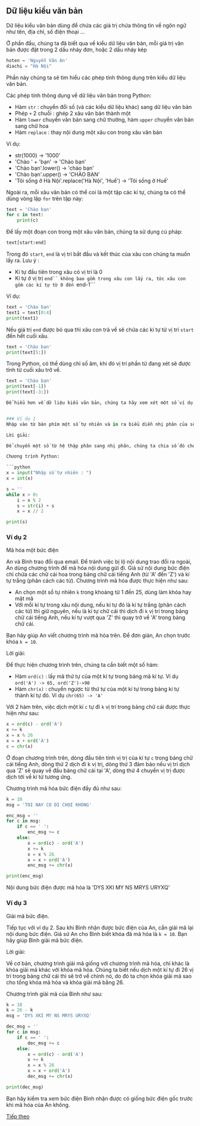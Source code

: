## Dữ liệu kiểu văn bản

Dữ liệu kiểu văn bản dùng để chứa các giá trị chứa thông tìn về ngôn ngữ như tên, địa chỉ, số điện thoại ...

Ở phần đầu, chúng ta đã biết qua về kiểu dữ liệu văn bản, mỗi giá trị văn bản được đặt trong 2 dấu nháy đơn, hoặc 2 dấu nháy kép

```python
hoten = 'Nguyễn Văn An'
diachi = "Hà Nội"
```

Phần này chúng ta sẽ tìm hiểu các phép tính thông dụng trên kiểu dữ liệu văn bản.

Các phép tính thông dụng về dữ liệu văn bản trong Python:
 - Hàm ```str``` : chuyển đổi số (và các kiểu dữ liệu khác) sang dữ liệu văn bản
 - Phép ```+``` 2 chuỗi : ghép 2 xâu văn bản thành một
 - Hàm ```lower``` chuyển văn bản sang chữ thường, hàm ```upper``` chuyển văn bản sang chữ hoa
 - Hàm ```replace``` : thay nội dung một xâu con trong xâu văn bản

Ví dụ:
 - str(1000) -> '1000'
 - 'Chào ' + 'bạn' -> 'Chào bạn'
 - 'Chào bạn'.lower() -> 'chào bạn'
 - 'Chào bạn'.upper() -> 'CHÀO BẠN'
 - 'Tôi sống ở Hà Nội'.replace('Hà Nội', 'Huế') -> 'Tôi sống ở Huế'

Ngoài ra, mỗi xâu văn bản có thể coi là một tập các kí tự, chúng ta có thể dùng vòng lặp ```for``` trên tập này:

```python
text = 'Chào bạn'
for c in text:
    print(c)
```

Để lấy một đoạn con trong một xâu văn bản, chúng ta sử dụng cú pháp:

```python
text[start:end]
```
Trong đó ```start```, ```end``` là vị trí bắt đầu và kết thúc của xâu con chúng ta muốn lấy ra. Lưu ý :
 - Kí tự đầu tiên trong xâu có vị trí là 0
 - Kí tự ở vị trị ```end`` không bao gồm trong xâu con lấy ra, tức xâu con gồm các kí tự từ 0 đến ```end-1```

Ví dụ:
```python
text = 'Chào bạn'
text1 = text[0:4]
print(text1)
```

Nếu giá trị ```end``` được bỏ qua thì xâu con trả về sẽ chứa các kí tự từ vị trí ```start``` đến hết cuối xâu.
```python
text = 'Chào bạn'
print(text[5:])
```

Trong Python, có thể dùng chỉ số âm, khi đó vị trí phần tử đang xét sẽ được tính từ cuối xâu trở về.

```python
text = 'Chào bạn'
print(text[-1])
print(text[-3:])

Để hiểu hơn về dữ liệu kiểu văn bản, chúng ta hãy xem xét một số ví dụ sau.


### Ví dụ 1
Nhập vào từ bàn phím một số tự nhiên và in ra biểu diễn nhị phân của số đó.

Lời giải:

Để chuyển một số từ hệ thập phân sang nhị phân, chúng ta chia số đó cho 2 liên tiếp cho đến khi thương bằng 1. Số dư các lần chia được viết từ phải qua trái.

Chương trình Python:

```python
x = input("Nhập số tự nhiên : ")
x = int(x)

s = ''
while x > 0:
    i = x % 2
    s = str(i) + s
    x = x // 2

print(s)
```


### Ví dụ 2
Mã hóa một bức điện

An và Bình trao đổi qua email. Để tránh việc bị lộ nội dung trao đổi ra ngoài, An dùng chương trình để mã hóa nội dung gửi đi. Giả sử nội dung bức điện chỉ chứa các chữ cái hoa trong bảng chữ cái tiếng Anh (từ 'A' đến 'Z') và kí tự trắng (phân cách các từ). Chương trình mã hóa được thực hiện như sau:
 - An chọn một số tự nhiên ```k``` trong khoảng từ 1 đến 25, dùng làm khóa hay mật mã
 - Với mỗi kí tự trong xâu nội dung, nếu kí tự đó là kí tự trắng (phân cách các từ) thì giữ nguyên, nếu là kí tự chữ cái thì dịch đi ```k``` vị trí trong bảng chữ cái tiếng Anh, nếu kí tự vượt qua 'Z' thì quay trở về 'A' trong bảng chữ cái.

Bạn hãy giúp An viết chương trình mã hóa trên. Để đơn giản, An chọn trước khóa ```k = 10```.

Lời giải:

Để thực hiện chương trình trên, chúng ta cần biết một số hàm:
 - Hàm ```ord(c)``` : lấy mã thứ tự của một kí tự trong bảng mã kí tự. Ví dụ ```ord('A') -> 65, ord('Z')->90```
 - Hàm ```chr(x)``` : chuyển ngược từ thứ tự của một kí tự trong bảng kí tự thành kí tự đó. Ví dụ ```chr(65) -> 'A'```

Với 2 hàm trên, việc dịch một kí ```c``` tự đi ```k``` vị trí trong bảng chữ cái được thực hiện như sau:

```python
x = ord(c) - ord('A')
x += k
x = x % 26
x = x + ord('A')
c = chr(x)
```

Ở đoạn chương trình trên, dòng đầu tiên tính vị trị của kí tự ```c``` trong bảng chữ cái tiếng Anh, dòng thứ 2 dịch đi k vị trị, dòng thứ 3 đảm bảo nếu vị trí dịch qua 'Z' sẽ quay về đầu bảng chữ cái tại 'A', dòng thứ 4 chuyển vị trị được dịch tới về kí tứ tương ứng.

Chương trình mã hóa bức điện đầy đủ như sau:

```python
k = 10
msg = 'TOI NAY CO DI CHOI KHONG'

enc_msg = ''
for c in msg:
    if c == ' ':
        enc_msg += c
    else:
        x = ord(c) - ord('A')
        x += k
        x = x % 26
        x = x + ord('A')
        enc_msg += chr(x)

print(enc_msg)
```

Nội dung bức điện được mã hóa là 'DYS XKI MY NS MRYS URYXQ'


### Ví dụ 3
Giải mã bức điện.

Tiếp tục với ví dụ 2. Sau khi Bình nhận được bức điện của An, cần giải mã lại nội dung bức điện. Giả sử An cho Bình biết khóa đã mã hóa là ```k = 10```. Bạn hãy giúp Bình giải mã bức điện.

Lời giải:

Về cơ bản, chương trình giải mã giống với chương trình mã hóa, chỉ khác là khóa giải mã khác với khóa mã hóa. Chúng ta biết nếu dịch một kí tự đi 26 vị trí trong bảng chữ cái thì sẽ trở về chính nó, do đó ta chọn khóa giải mã sao cho tổng khóa mã hóa và khóa giải mã bằng 26.

Chương trình giải mã của Bình như sau:

```python
k = 10
k = 26 - k
msg = 'DYS XKI MY NS MRYS URYXQ'

dec_msg = ''
for c in msg:
    if c == ' ':
        dec_msg += c
    else:
        x = ord(c) - ord('A')
        x += k
        x = x % 26
        x = x + ord('A')
        dec_msg += chr(x)

print(dec_msg)
```

Bạn hãy kiểm tra xem bức điện Bình nhận được có giống bức điện gốc trước khi mã hóa của An không.


[Tiếp theo](Function.md)
